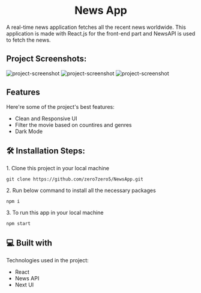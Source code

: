 <h1 align="center" id="title">News App</h1>

<p id="description">A real-time news application fetches all the recent news worldwide. This application is made with React.js for the front-end part and NewsAPI is used to fetch the news.</p>

<h2>Project Screenshots:</h2>

<img src="https://www.linkpicture.com/q/Screenshot-23_6.png" alt="project-screenshot">

<img src="https://www.linkpicture.com/q/Screenshot-24_7.png" alt="project-screenshot">

<img src="https://www.linkpicture.com/q/Screenshot-25_6.png" alt="project-screenshot">

<h2>Features</h2>

Here're some of the project's best features:

- Clean and Responsive UI
- Filter the movie based on countires and genres
- Dark Mode

<h2>🛠️ Installation Steps:</h2>

<p>1. Clone this project in your local machine</p>

```
git clone https://github.com/zero7zero5/NewsApp.git
```

<p>2. Run below command to install all the necessary packages</p>

```
npm i
```

<p>3. To run this app in your local machine</p>

```
npm start
```

<h2>💻 Built with</h2>

Technologies used in the project:

- React
- News API
- Next UI
